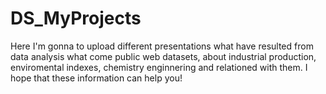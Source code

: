 # DS_MyProjects
Here I'm gonna to upload different presentations what have resulted from data analysis what come public web datasets, about industrial production, enviromental indexes, chemistry enginnering and relationed with them. I hope that these information can help you!

